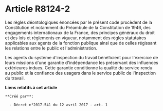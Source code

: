 # Article R8124-2

Les règles déontologiques énoncées par le présent code procèdent de la Constitution et notamment du Préambule de la
Constitution de 1946, des engagements internationaux de la France, des principes généraux du droit et des lois et règlements
en vigueur, notamment des règles statutaires applicables aux agents de la fonction publique ainsi que de celles régissant les
relations entre le public et l'administration.

Les agents du système d'inspection du travail bénéficient pour l'exercice de leurs missions d'une garantie d'indépendance les
préservant des influences extérieures indues. Cette garantie conditionne la qualité du service rendu au public et la
confiance des usagers dans le service public de l'inspection du travail.

**Liens relatifs à cet article**

	**Créé par**:

	  - Décret n°2017-541 du 12 avril 2017 - art. 1
